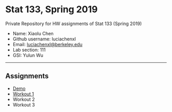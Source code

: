 # Stat 133, Spring 2019

Private Repository for HW assignments of Stat 133 (Spring 2019)

- Name: Xiaolu Chen
- Github username: luciachenxl
- Email: luciachenxl@berkeley.edu
- Lab section: 111
- GSI: Yulun Wu

-----

## Assignments

- [Demo](demo)
- [Workout 1](workout1)
- Workout 2
- Workout 3


